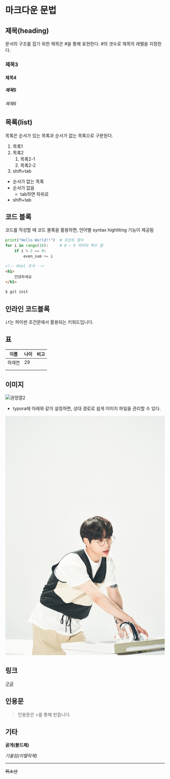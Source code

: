 # 마크다운 문법

## 제목(heading)

문서의 구조를 잡기 위한 제목은 #을 통해 표현한다. #의 갯수로 제목의 레벨을 지정한다.

### 제목3

#### 제목4

##### 제목5

###### 제목6

## 목록(list)

목록은 순서가 있는 목록과 순서가 없는 목록으로 구분된다.

1. 목록1
2. 목록2
   1. 목록2-1
   2. 목록2-2
3.  shift+tab

* 순서가 없는 목록
* 순서가 없음
  * tab하면 하위로
* shift+tab

## 코드 블록

코드를 작성할 때 코드 블록을 활용하면, 언어별 syntax highliting 기능이 제공됨

```python
print("Hello World!!")	# 프린트 함수
for i in range(10):		# 0 ~ 9 까지의 짝수 합
	if i % 2 == 0:
        even_sum += i
```

```html
<!-- Html 주석 -->
<h1>
    안녕하세요
</h1>
```

``` bash
$ git init
```

## 인라인 코드블록

`if`는 파이썬 조건문에서 활용되는 키워드입니다.

## 표

| 이름   | 나이 | 비고 |
| ------ | ---- | ---- |
| 하재연 | 29   |      |
|        |      |      |
|        |      |      |

## 이미지

![권정열2](C:\Users\hajae\Downloads\권정열2.jpg)

* typora에 아래와 같이 설정하면, 상대 경로로 쉽게 이미지 파일을 관리할 수 있다.

![권정열2](md-images/%EA%B6%8C%EC%A0%95%EC%97%B42-1625459476484.jpg)

## 링크

[구글](https://google.com)

## 인용문

> 인용문은 >를 통해 만듭니다.

## 기타

**굵게(볼드체)**

*기울임(이탤릭체)*

---

~~취소선~~



